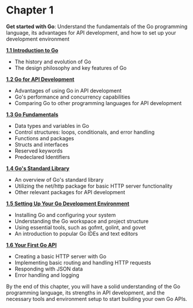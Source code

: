 
# Chapter 1 

**Get started with Go**: Understand the fundamentals of the Go programming language, its advantages for API development, and how to set up your development environment

[**1.1 Introduction to Go**](1.10introduction-to-go.md)
- The history and evolution of Go
- The design philosophy and key features of Go

[**1.2 Go for API Development**](1.2-go-for-api-development.md)
- Advantages of using Go in API development
- Go's performance and concurrency capabilities
- Comparing Go to other programming languages for API development

[**1.3 Go Fundamentals**](1.3-go-fundamentals.md)
- Data types and variables in Go
- Control structures: loops, conditionals, and error handling
- Functions and packages
- Structs and interfaces
- Reserved keywords
- Predeclared Identifiers

[**1.4 Go's Standard Library**](1.4-go-standard-library.md)
- An overview of Go's standard library
- Utilizing the net/http package for basic HTTP server functionality
- Other relevant packages for API development

[**1.5 Setting Up Your Go Development Environment**](1.5-setting-up-your-go-development-environment.md)
- Installing Go and configuring your system
- Understanding the Go workspace and project structure
- Using essential tools, such as gofmt, golint, and govet
- An introduction to popular Go IDEs and text editors

[**1.6 Your First Go API**](1.6-your-first-go-api.md)
- Creating a basic HTTP server with Go
- Implementing basic routing and handling HTTP requests
- Responding with JSON data
- Error handling and logging


By the end of this chapter, you will have a solid understanding of the Go programming language, its strengths in API development, and the necessary tools and environment setup to start building your own Go APIs.
